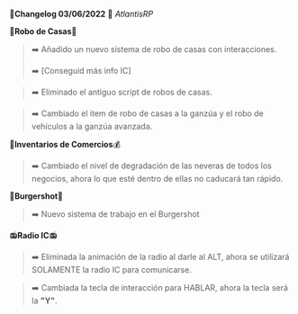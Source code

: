 🔴**Changelog 03/06/2022** 🔴 *AtlantisRP*



🤑**Robo de Casas**🏦


>➡️ Añadido un nuevo sistema de robo de casas con interacciones.
>
>➡️ [Conseguid más info IC]

>➡️ Eliminado el antiguo script de robos de casas.

>➡️ Cambiado el item de robo de casas a la ganzúa y el robo de vehículos a la ganzúa avanzada.



🍔**Inventarios de Comercios**💰


>➡️ Cambiado el nivel de degradación de las neveras de todos los negocios, ahora lo que esté dentro de ellas no caducará tan rápido.



🍔**Burgershot**🍔


>➡️ Nuevo sistema de trabajo en el Burgershot


📻**Radio IC**📻


>➡️ Eliminada la animación de la radio al darle al ALT, ahora se utilizará SOLAMENTE la radio IC para comunicarse.

>➡️ Cambiada la tecla de interacción para HABLAR, ahora la tecla será la **"Y"**.
